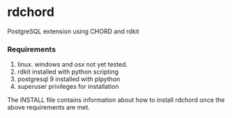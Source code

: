 rdchord
=======

PostgreSQL extension using CHORD and rdkit
<h3>Requirements</h3>
<ol>
<li>linux.  windows and osx not yet tested.
<li>rdkit installed with python scripting
<li>postgresql 9 installed with plpython
<li>superuser privileges for installation
</ol>
The INSTALL file contains information about how to install rdchord
once the above requirements are met.

